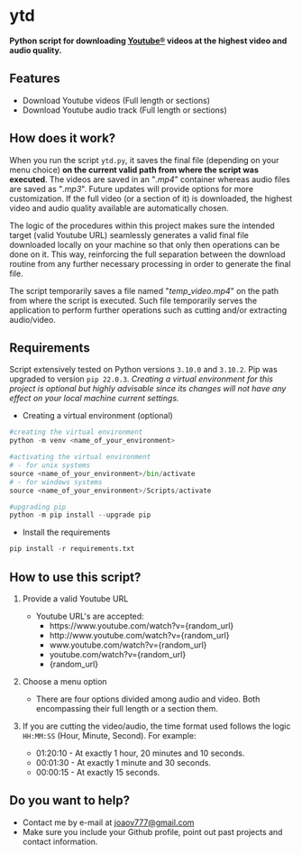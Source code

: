 # ytd

**Python script for downloading <u>[Youtube®](https://youtube.com)</u> videos at the highest video and audio quality.** 

## Features

- Download Youtube videos (Full length or sections)
- Download Youtube audio track (Full length or sections)

## How does it work?

When you run the script `ytd.py`, it saves the final file (depending on your menu choice) **on the current valid path from where the script was executed**. The videos are saved in an "*.mp4*" container whereas audio files are saved as "*.mp3*". Future updates will provide options for more customization. If the full video (or a section of it) is downloaded, the highest video and audio quality available are automatically chosen.

The logic of the procedures within this project makes sure the intended target (valid Youtube URL) seamlessly generates a valid final file downloaded locally on your machine so that only then operations can be done on it. This way, reinforcing the full separation between the download routine from any further necessary processing in order to generate the final file. 

The script temporarily saves a file named "*temp_video.mp4*" on the path from where the script is executed. Such file temporarily serves the application to perform further operations such as cutting and/or extracting audio/video. 

## Requirements

Script extensively tested on Python versions `3.10.0` and `3.10.2`. Pip was upgraded to version `pip 22.0.3`. 
*Creating a virtual environment for this project is optional but highly advisable since its changes will not have any effect on your local machine current settings.*

- Creating a virtual environment (optional)

```python
#creating the virtual environment
python -m venv <name_of_your_environment>

#activating the virtual environment
# - for unix systems
source <name_of_your_environment>/bin/activate
# - for windows systems
source <name_of_your_environment>/Scripts/activate

#upgrading pip
python -m pip install --upgrade pip
```

- Install the requirements

```python
pip install -r requirements.txt
```

## How to use this script?

1. Provide a valid Youtube URL
   - Youtube URL's are accepted: 
     - ht<area>tps://w<area>ww.youtube.com/watch?v={random_url}
     - ht<area>tp://ww<area>w.youtube.com/watch?v={random_url}
     - w<area>ww.youtube.com/watch?v={random_url}
     - youtube.com/watch?v={random_url}
     - {random_url}
2. Choose a menu option
   - There are four options divided among audio and video. Both encompassing their full length or a section them.

3. If you are cutting the video/audio, the time format used follows the logic `HH:MM:SS` (Hour, Minute, Second). For example:

   - 01:20:10 - At exactly 1 hour, 20 minutes and 10 seconds.
   - 00:01:30 - At exactly 1 minute and 30 seconds.
   - 00:00:15 - At exactly 15 seconds.

## Do you want to help?
- Contact me by e-mail at joaov777@gmail.com
- Make sure you include your Github profile, point out past projects and contact information.


